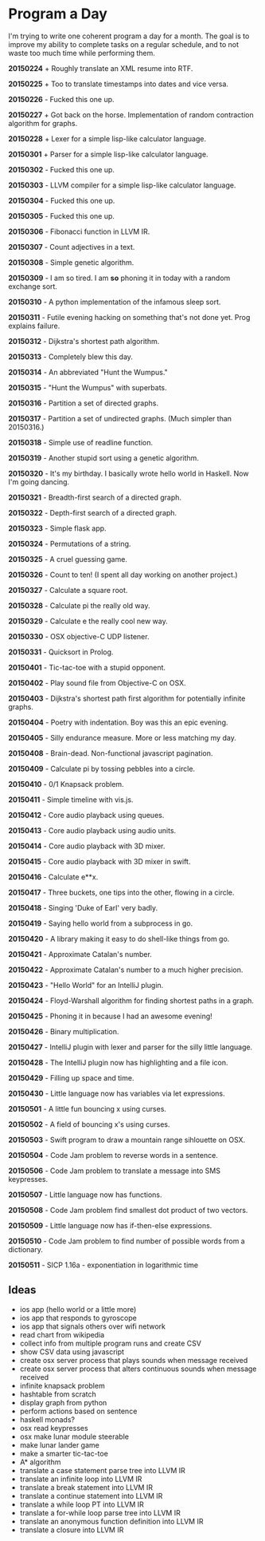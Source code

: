 # Program a Day

I'm trying to write one coherent program a day for a month.  The goal
is to improve my ability to complete tasks on a regular schedule, and
to not waste too much time while performing them.

**20150224** + Roughly translate an XML resume into RTF.

**20150225** + Too to translate timestamps into dates and vice versa.

**20150226** - Fucked this one up.

**20150227** + Got back on the horse. Implementation of random contraction algorithm
           for graphs.

**20150228** + Lexer for a simple lisp-like calculator language.

**20150301** + Parser for a simple lisp-like calculator language.

**20150302** - Fucked this one up.

**20150303** - LLVM compiler for a simple lisp-like calculator language.

**20150304** - Fucked this one up.

**20150305** - Fucked this one up.

**20150306** - Fibonacci function in LLVM IR.

**20150307** - Count adjectives in a text.

**20150308** - Simple genetic algorithm.

**20150309** - I am so tired.  I am **so** phoning it in today with a random exchange sort.

**20150310** - A python implementation of the infamous sleep sort.

**20150311** - Futile evening hacking on something that's not done yet. Prog explains failure.

**20150312** - Dijkstra's shortest path algorithm.

**20150313** - Completely blew this day.

**20150314** - An abbreviated "Hunt the Wumpus."

**20150315** - "Hunt the Wumpus" with superbats.

**20150316** - Partition a set of directed graphs.

**20150317** - Partition a set of undirected graphs. (Much simpler than 20150316.)

**20150318** - Simple use of readline function.

**20150319** - Another stupid sort using a genetic algorithm.

**20150320** - It's my birthday.  I basically wrote hello world in Haskell.  Now I'm going dancing.

**20150321** - Breadth-first search of a directed graph.

**20150322** - Depth-first search of a directed graph.

**20150323** - Simple flask app.

**20150324** - Permutations of a string.

**20150325** - A cruel guessing game.

**20150326** - Count to ten! (I spent all day working on another project.)

**20150327** - Calculate a square root.

**20150328** - Calculate pi the really old way.

**20150329** - Calculate e the really cool new way.

**20150330** - OSX objective-C UDP listener.

**20150331** - Quicksort in Prolog.

**20150401** - Tic-tac-toe with a stupid opponent.

**20150402** - Play sound file from Objective-C on OSX.

**20150403** - Dijkstra's shortest path first algorithm for potentially infinite graphs.

**20150404** - Poetry with indentation.  Boy was this an epic evening.

**20150405** - Silly endurance measure.  More or less matching my day.

**20150408** - Brain-dead. Non-functional javascript pagination.

**20150409** - Calculate pi by tossing pebbles into a circle.

**20150410** - 0/1 Knapsack problem.

**20150411** - Simple timeline with vis.js.

**20150412** - Core audio playback using queues.

**20150413** - Core audio playback using audio units.

**20150414** - Core audio playback with 3D mixer.

**20150415** - Core audio playback with 3D mixer in swift.

**20150416** - Calculate e**x.

**20150417** - Three buckets, one tips into the other, flowing in a circle.

**20150418** - Singing 'Duke of Earl' very badly.

**20150419** - Saying hello world from a subprocess in go.

**20150420** - A library making it easy to do shell-like things from go.

**20150421** - Approximate Catalan's number.

**20150422** - Approximate Catalan's number to a much higher precision.

**20150423** - "Hello World" for an IntelliJ plugin.

**20150424** - Floyd-Warshall algorithm for finding shortest paths in a graph.

**20150425** - Phoning it in because I had an awesome evening!

**20150426** - Binary multiplication.

**20150427** - IntelliJ plugin with lexer and parser for the silly little language.

**20150428** - The IntelliJ plugin now has highlighting and a file icon.

**20150429** - Filling up space and time.

**20150430** - Little language now has variables via let expressions.

**20150501** - A little fun bouncing x using curses.

**20150502** - A field of bouncing x's using curses.

**20150503** - Swift program to draw a mountain range sihlouette on OSX.

**20150504** - Code Jam problem to reverse words in a sentence.

**20150506** - Code Jam problem to translate a message into SMS keypresses.

**20150507** - Little language now has functions.

**20150508** - Code Jam problem find smallest dot product of two vectors.

**20150509** - Little language now has if-then-else expressions.

**20150510** - Code Jam problem to find number of possible words from a dictionary.

**20150511** - SICP 1.16a - exponentiation in logarithmic time


## Ideas
* ios app (hello world or a little more)
* ios app that responds to gyroscope
* ios app that signals others over wifi network
* read chart from wikipedia
* collect info from multiple program runs and create CSV
* show CSV data using javascript
* create osx server process that plays sounds when message received
* create osx server process that alters continuous sounds when message received
* infinite knapsack problem
* hashtable from scratch
* display graph from python
* perform actions based on sentence
* haskell monads?
* osx read keypresses
* osx make lunar module steerable
* make lunar lander game
* make a smarter tic-tac-toe
* A* algorithm
* translate a case statement parse tree into LLVM IR
* translate an infinite loop into LLVM IR
* translate a break statement into LLVM IR
* translate a continue statement into LLVM IR
* translate a while loop PT into LLVM IR
* translate a for-while loop parse tree into LLVM IR
* translate an anonymous function definition into LLVM IR
* translate a closure into LLVM IR

